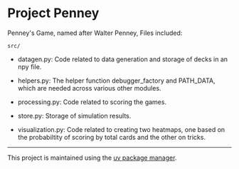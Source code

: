 # Project Penney

Penney's Game, named after Walter Penney, 
Files included:

`src/`

- datagen.py: Code related to data generation and storage of decks in an npy file.

- helpers.py: The helper function debugger_factory and PATH_DATA, which are needed across various other modules.

- processing.py: Code related to scoring the games.

- store.py: Storage of simulation results.

- visualization.py: Code related to creating two heatmaps, one based on the probabiltity of scoring by total cards and the other on tricks.

---

This project is maintained using the [uv package manager](https://docs.astral.sh/uv/).


 
